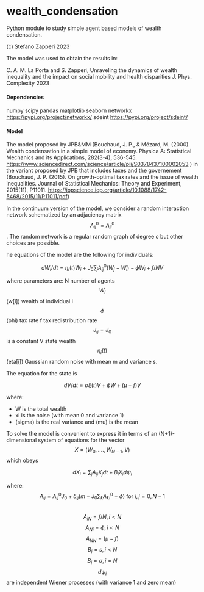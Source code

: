 # wealth_condensation
Python module to study simple agent based models of wealth condensation. 

(c) Stefano Zapperi 2023

The model was used to obtain the results in:

C. A. M. La Porta and S. Zapperi, 
Unraveling the dynamics of wealth inequality and the impact on social mobility and health disparities
J. Phys. Complexity 2023

#### Dependencies
numpy 
scipy
pandas 
matplotlib
seaborn
networkx https://pypi.org/project/networkx/
sdeint https://pypi.org/project/sdeint/


#### Model
The model proposed by JPB&MM (Bouchaud, J. P., & Mézard, M. (2000). Wealth condensation in a simple model of economy. Physica A: Statistical Mechanics and its Applications, 282(3-4), 536-545. https://www.sciencedirect.com/science/article/pii/S0378437100002053 ) in the variant proposed by JPB that includes taxes and the governement (Bouchaud, J. P. (2015). On growth-optimal tax rates and the issue of wealth inequalities. Journal of Statistical Mechanics: Theory and Experiment, 2015(11), P11011. https://iopscience.iop.org/article/10.1088/1742-5468/2015/11/P11011/pdf)

In the continuum version of the model, we consider a random interaction network schematized by an adjaciency matrix $$A^0_{ij}=A^0_{ji}$$.
The random network is a regular random graph of degree $c$ but other choices are possible.

he equations of the model are the following for individuals:

$$ dW_i/dt = \eta_i(t) W_i + J_0\sum_j A^0_{ij}(W_j -W_i) - \phi W_i + f/N V$$

where parameters are: 
N number of agents
$$W_i$$ (w[i]) wealth of individual i
$$\phi$$ (phi) tax rate
f tax redistribution rate
$$J_{ij}=J_0$$ is a constant
V state wealth
$$\eta_i(t)$$ (eta[i]) Gaussian random noise with mean m and variance s.

The equation for the state is

$$dV/dt =  \sigma  \xi(t)  V + \phi W + (\mu-f)V$$

where:
- W is the total wealth
- xi is the noise (with mean 0 and variance 1)
- (sigma) is the real variance and  (mu) is the mean

To solve the model is convenient to express it in terms of an 
(N+1)-dimensional system of equations for the vector 
$$X = (W_0, ...., W_{N-1}, V)$$
which obeys

$$dX_i = \sum_j A_{ij} X_j dt + B_i X_i d\psi_i$$

where:
$$A_{ij} = A^0_{ij}J_0 + \delta_{ij} (m-J_0\sum_k A^0_{ki} -\phi)  \mbox{ for } i,j=0,N-1$$   
$$A_{iN}=f/N, i \lt N$$ 
$$A_{Ni}=\phi, i\lt N$$
$$A_{NN}=(\mu-f)$$
$$B_i = s,  i \lt N$$
$$B_i=\sigma, i=N$$
$$d\psi_i$$ are independent Wiener processes (with variance 1 and zero mean)
